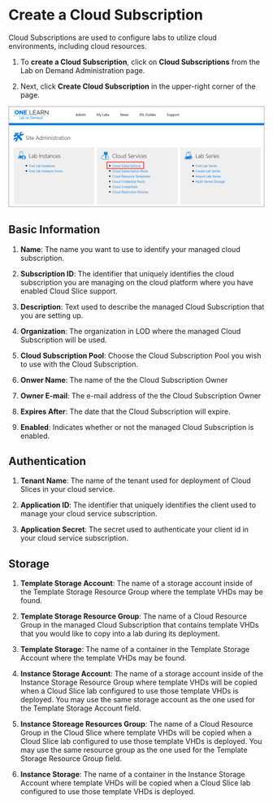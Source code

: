 # Create a Cloud Subscription

Cloud Subscriptions are used to configure labs to utilize cloud environments, including cloud resources. 

1. To **create a Cloud Subscription**, click on **Cloud Subscriptions** from the Lab on Demand Administration page. 

1. Next, click **Create Cloud Subscription** in the upper-right corner of the page. 

![Cloud Subscriptions](images/cloud-subscriptions.png)

## Basic Information

1. **Name**: The name you want to use to identify your managed cloud subscription.

1. **Subscription ID**: The identifier that uniquely identifies the cloud subscription you are managing on the cloud platform where you have enabled Cloud Slice support.

1. **Description**: Text used to describe the managed Cloud Subscription that you are setting up.

1. **Organization**: The organization in LOD where the managed Cloud Subscription will be used.

1. **Cloud Subscription Pool**: Choose the Cloud Subscription Pool you wish to use with the Cloud Subscription.

1. **Onwer Name**: The name of the the Cloud Subscription Owner

1. **Owner E-mail**: The e-mail address of the the Cloud Subscription Owner

1. **Expires After**: The date that the Cloud Subscription will expire.

1. **Enabled**: Indicates whether or not the managed Cloud Subscription is enabled.

## Authentication

1. **Tenant Name**: The name of the tenant used for deployment of Cloud Slices in your cloud service.

1. **Application ID**: The identifier that uniquely identifies the client used to manage your cloud service subscription.

1. **Application Secret**: The secret used to authenticate your client id in your cloud service subscription.

## Storage

1. **Template Storage Account**: The name of a storage account inside of the Template Storage Resource Group where the template VHDs may be found. 

1. **Template Storage Resource Group**: The name of a Cloud Resource Group in the managed Cloud Subscription that contains template VHDs that you would like to copy into a lab during its deployment.

1. **Template Storage**: The name of a container in the Template Storage Account where the template VHDs may be found.

1. **Instance Storage Account**: The name of a storage account inside of the Instance Storage Resource Group where template VHDs will be copied when a Cloud Slice lab configured to use those template VHDs is deployed.  You may use the same storage account as the one used for the Template Storage Account field.

1. **Instance Storeage Resources Group**: The name of a Cloud Resource Group in the Cloud Slice where template VHDs will be copied when a Cloud Slice lab configured to use those template VHDs is deployed. You may use the same resource group as the one used for the Template Storage Resource Group field.

1. **Instance Storage**: The name of a container in the Instance Storage Account where template VHDs will be copied when a Cloud Slice lab configured to use those template VHDs is deployed.